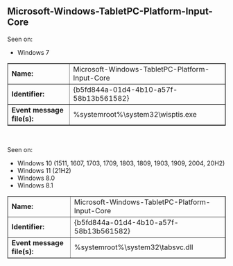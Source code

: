 ## Microsoft-Windows-TabletPC-Platform-Input-Core

Seen on:
* Windows 7

<table border="1" class="docutils">
  <tbody>
    <tr>
      <td><b>Name:</b></td>
      <td>Microsoft-Windows-TabletPC-Platform-Input-Core</td>
    </tr>
    <tr>
      <td><b>Identifier:</b></td>
      <td>{b5fd844a-01d4-4b10-a57f-58b13b561582}</td>
    </tr>
    <tr>
      <td><b>Event message file(s):</b></td>
      <td>%systemroot%\system32\wisptis.exe</td>
    </tr>
  </tbody>
</table>

&nbsp;

Seen on:
* Windows 10 (1511, 1607, 1703, 1709, 1803, 1809, 1903, 1909, 2004, 20H2)
* Windows 11 (21H2)
* Windows 8.0
* Windows 8.1

<table border="1" class="docutils">
  <tbody>
    <tr>
      <td><b>Name:</b></td>
      <td>Microsoft-Windows-TabletPC-Platform-Input-Core</td>
    </tr>
    <tr>
      <td><b>Identifier:</b></td>
      <td>{b5fd844a-01d4-4b10-a57f-58b13b561582}</td>
    </tr>
    <tr>
      <td><b>Event message file(s):</b></td>
      <td>%systemroot%\system32\tabsvc.dll</td>
    </tr>
  </tbody>
</table>

&nbsp;

